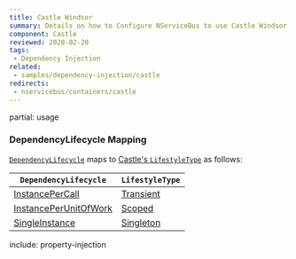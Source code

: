```yaml
---
title: Castle Windsor
summary: Details on how to Configure NServiceBus to use Castle Windsor for dependency injection.
component: Castle
reviewed: 2020-02-20
tags:
 - Dependency Injection
related:
 - samples/dependency-injection/castle
redirects:
 - nservicebus/containers/castle
---
```


partial: usage

### DependencyLifecycle Mapping

[`DependencyLifecycle`](/nservicebus/dependency-injection/) maps to [Castle's `LifestyleType`](https://github.com/castleproject/Windsor/blob/master/docs/lifestyles.md) as follows:


| `DependencyLifecycle`                                                                                             | `LifestyleType`                                                                           |
|-----------------------------------------------------------------------------------------------------------------|------------------------------------------------------------------------------------------------|
| [InstancePerCall](/nservicebus/dependency-injection/) | [Transient](https://github.com/castleproject/Windsor/blob/master/docs/lifestyles.md#transient) |
| [InstancePerUnitOfWork](/nservicebus/dependency-injection/)                    | [Scoped](https://github.com/castleproject/Windsor/blob/master/docs/lifestyles.md#scoped)       |
| [SingleInstance](/nservicebus/dependency-injection/)                                  | [Singleton](https://github.com/castleproject/Windsor/blob/master/docs/lifestyles.md#singleton) |


include: property-injection